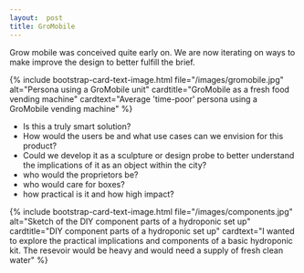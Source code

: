 ```yaml
---
layout:  post
title: GroMobile
---
```


Grow mobile was conceived quite early on. We are now iterating on ways to make improve the design to better fulfill the brief.


{% include bootstrap-card-text-image.html file="/images/gromobile.jpg" alt="Persona using a GroMobile unit" cardtitle="GroMobile as a fresh food vending machine" cardtext="Average 'time-poor' persona using a GroMobile vending machine" %}


* Is this a truly smart solution?
* How would the users be and what use cases can we envision for this product?
* Could we develop it as a sculpture or design probe to better understand the implications of it as an object within the city?
* who would the proprietors be? 
* who would care for boxes?
* how practical is it and how high impact?

{% include bootstrap-card-text-image.html file="/images/components.jpg" alt="Sketch of the DIY component parts of a hydroponic set up" cardtitle="DIY component parts of a hydroponic set up" cardtext="I wanted to explore the practical implications and components of a basic hydroponic kit. The resevoir would be heavy and would need a supply of fresh clean water" %}



